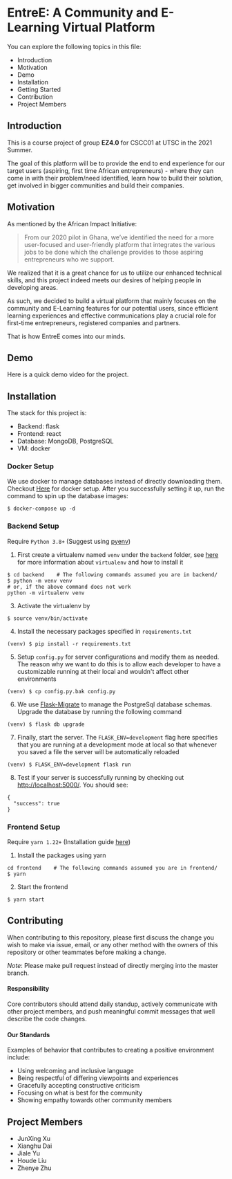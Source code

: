 # EntreE: A Community and E-Learning Virtual Platform
You can explore the following topics in this file:
- Introduction
- Motivation
- Demo
- Installation
- Getting Started
- Contribution
- Project Members

## Introduction
This is a course project of group **EZ4.0** for CSCC01 at UTSC in the 2021 Summer.

The goal of this platform will be to provide the end to end experience for our target users (aspiring, first time
African entrepreneurs) - where they can come in with their problem/need identified, learn how to build
their solution, get involved in bigger communities and build their companies.

## Motivation
As mentioned by the African Impact Initiative:
> From our 2020 pilot in Ghana, we’ve identified the need for a more user-focused and user-friendly
platform that integrates the various jobs to be done which the challenge provides to those aspiring entrepreneurs who we
support.

We realized that it is a great chance for us to utilize our enhanced technical skills, and this project indeed meets our desires of helping people in developing areas.

As such, we decided to build a virtual platform that mainly focuses on the community and E-Learning features for our potential users, since efficient learning experiences and effective communications play a crucial role for first-time entrepreneurs, registered companies and partners.

That is how EntreE comes into our minds.

## Demo
Here is a quick demo video for the project.

## Installation
The stack for this project is:
- Backend: flask
- Frontend: react
- Database: MongoDB, PostgreSQL
- VM: docker

### Docker Setup
We use docker to manage databases instead of directly downloading them. Checkout [Here](https://docs.docker.com/get-started/) for docker setup. After you successfully setting it up, run the command to spin up the database images:
```
$ docker-compose up -d
```

### Backend Setup
Require `Python 3.8+` (Suggest using [pyenv](https://github.com/pyenv/pyenv))

1. First create a virtualenv named `venv` under the `backend` folder, see [here](https://virtualenv.pypa.io/en/latest/installation.html) for more information about `virtualenv` and how to install it
```
$ cd backend    # The following commands assumed you are in backend/
$ python -m venv venv
# or, if the above command does not work
python -m virtualenv venv
```

3. Activate the virtualenv by
```
$ source venv/bin/activate
```

4. Install the necessary packages specified in `requirements.txt`
```
(venv) $ pip install -r requirements.txt
```

5. Setup `config.py` for server configurations and modify them as needed. The reason why we want to do this is to allow each developer to have a customizable running at their local and wouldn't affect other environments
```
(venv) $ cp config.py.bak config.py
```

6. We use [Flask-Migrate](https://flask-migrate.readthedocs.io/en/latest/) to manage the PostgreSql database schemas. Upgrade the database by running the following command
```
(venv) $ flask db upgrade
```

7. Finally, start the server. The `FLASK_ENV=development` flag here specifies that you are running at a development mode at local so that whenever you saved a file the server will be automatically reloaded
```
(venv) $ FLASK_ENV=development flask run
```

8. Test if your server is successfully running by checking out [http://localhost:5000/](http://localhost:5000/). You should see:
```
{
  "success": true
}
```

### Frontend Setup
Require `yarn 1.22+` (Installation guide [here](https://classic.yarnpkg.com/en/docs/install/#mac-stable))

1. Install the packages using yarn
```
cd frontend    # The following commands assumed you are in frontend/
$ yarn
```

2. Start the frontend
```
$ yarn start
```

## Contributing
When contributing to this repository, please first discuss the change you wish to make via issue, email, or any other method with the owners of this repository or other teammates before making a change.

*Note*: Please make pull request instead of directly merging into the master branch.

#### Responsibility
Core contributors should attend daily standup, actively communicate with other project members, and push meaningful commit messages that well describe the code changes.

#### Our Standards
Examples of behavior that contributes to creating a positive environment
include:

* Using welcoming and inclusive language
* Being respectful of differing viewpoints and experiences
* Gracefully accepting constructive criticism
* Focusing on what is best for the community
* Showing empathy towards other community members


## Project Members
- JunXing Xu
- Xianghu Dai
- Jiale Yu
- Houde Liu
- Zhenye Zhu
